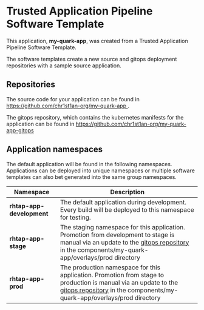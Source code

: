# Trusted Application Pipeline Software Template

This application, **my-quark-app**, was created from a Trusted Application Pipeline Software Template.

The software templates create a new source and gitops deployment repositories with a sample source application. 

## Repositories

The source code for your application can be found in [https://github.com/chr1st1an-org/my-quark-app ](https://github.com/chr1st1an-org/my-quark-app ).
 
The gitops repository, which contains the kubernetes manifests for the application can be found in 
[https://github.com/chr1st1an-org/my-quark-app-gitops ](https://github.com/chr1st1an-org/my-quark-app-gitops ) 

## Application namespaces 

The default application will be found in the following namespaces. Applications can be deployed into unique namespaces or multiple software templates can also bet generated into the same group namespaces.  

|  Namespace   |  Description   |  
| -------- | -------- |   
| **rhtap-app-development** | The default application during development. Every build will be deployed to this namespace for testing. | 
| **rhtap-app-stage** | The staging namespace for this application. Promotion from development to stage is manual via an update to the [gitops repository](https://github.com/chr1st1an-org/my-quark-app-gitops ) in the components/my-quark-app/overlays/prod directory |  
| **rhtap-app-prod** | The production namespace for this application. Promotion from stage to production is manual via an update to the [gitops repository](https://github.com/chr1st1an-org/my-quark-app-gitops ) in the components/my-quark-app/overlays/prod directory | 